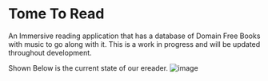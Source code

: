 # Tome To Read
An Immersive reading application that has a database of Domain Free Books with music to go along with it. This is a work in progress and will be updated throughout development.

Shown Below is the current state of our ereader.
![image](https://user-images.githubusercontent.com/89558740/163216219-81bd679d-d606-4068-95c2-a8d96e759f3e.png)
